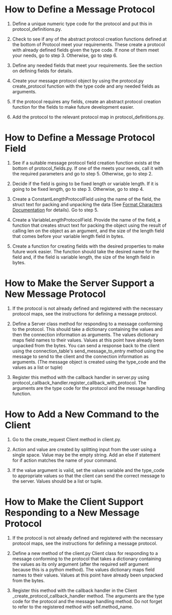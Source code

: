 # How to Define a Message Protocol
1. Define a unique numeric type code for the protocol and put this in protocol_definitions.py.

2. Check to see if any of the abstract protocol creation functions defined at the bottom of Protocol meet your requirements. These create a protocol with already defined fields given the type code. If none of them meet your needs, go to step 3. Otherwise, go to step 6.

3. Define any needed fields that meet your requirements. See the section on defining fields for details.

4. Create your message protocol object by using the protocol.py create_protocol function with the type code and any needed fields as arguments. 

5. If the protocol requires any fields, create an abstract protocol creation function for the fields to make future development easier.

6. Add the protocol to the relevant protocol map in protocol_definitions.py. 


# How to Define a Message Protocol Field
1. See if a suitable message protocol field creation function exists at the bottom of protocol_fields.py. If one of the meets your needs, call it with the required parameters and go to step 5. Otherwise, go to step 2.

2. Decide if the field is going to be fixed length or variable length. If it is going to be fixed length, go to step 3. Otherwise, go to step 4.

3. Create a ConstantLengthProtocolField using the name of the field, the struct text for packing and unpacking the data (See [Format Characters Documentation](https://docs.python.org/3/library/struct.html#format-characters) for details). Go to step 5.

4. Create a VariableLengthProtocolField. Provide the name of the field, a function that creates struct text for packing the object using the result of calling len on the object as an argument, and the size of the length field that comes before your variable length field in bytes. 

5. Create a function for creating fields with the desired properties to make future work easier. The function should take the desired name for the field and, if the field is variable length, the size of the length field in bytes.


# How to Make the Server Support a New Message Protocol
1. If the protocol is not already defined and registered with the necessary protocol maps, see the instructions for defining a message protocol.

2. Define a Server class method for responding to a message conforming to the protocol. This should take a dictionary containing the values and then the connection information as arguments. The values dictionary maps field names to their values. Values at this point have already been unpacked from the bytes. You can send a response back to the client using the connection_table's send_message_to_entry method using the message to send to the client and the connection information as arguments. (The message object is created using the type_code and the values as a list or tuple)

3. Register this method with the callback handler in server.py using protocol_callback_handler.register_callback_with_protocol. The arguments are the type code for the protocol and the message handling function.

# How to Add a New Command to the Client
1. Go to the create_request Client method in client.py.

2. Action and value are created by splitting input from the user using a single space. Value may be the empty string. Add an else if statement for if action matches the name of your command. 

3. If the value argument is valid, set the values variable and the type_code to appropriate values so that the client can send the correct message to the server. Values should be a list or tuple.

# How to Make the Client Support Responding to a New Message Protocol
1. If the protocol is not already defined and registered with the necessary protocol maps, see the instructions for defining a message protocol.

2. Define a new method of the client.py Client class for responding to a message conforming to the protocol that takes a dictionary containing the values as its only argument (after the required self argument because this is a python method). The values dictionary maps field names to their values. Values at this point have already been unpacked from the bytes.  

3. Register this method with the callback handler in the Client _create_protocol_callback_handler method. The arguments are the type code for the protocol and the message handling method. Do not forget to refer to the registered method with self.method_name.
